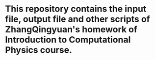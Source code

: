 # This repository contains the input file, output file and other scripts of ZhangQingyuan's homework of Introduction to Computational Physics course.
